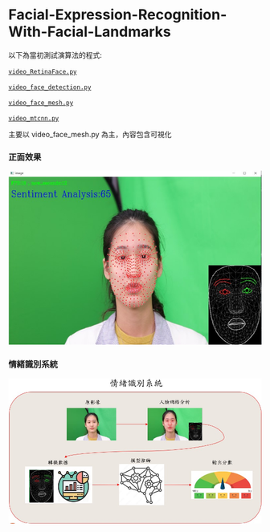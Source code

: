 # Facial-Expression-Recognition-With-Facial-Landmarks

以下為當初測試演算法的程式:

[`video_RetinaFace.py`](https://github.com/hung334/Facial-Expression-Recognition-With-Facial-Landmarks/blob/main/video_RetinaFace.py)

[`video_face_detection.py`](https://github.com/hung334/Facial-Expression-Recognition-With-Facial-Landmarks/blob/main/video_face_detection.py)

[`video_face_mesh.py`](https://github.com/hung334/Facial-Expression-Recognition-With-Facial-Landmarks/blob/main/video_face_mesh.py)

[`video_mtcnn.py`](https://github.com/hung334/Facial-Expression-Recognition-With-Facial-Landmarks/blob/main/video_mtcnn.py)

主要以 video_face_mesh.py 為主，內容包含可視化


### 正面效果
![image](https://github.com/hung334/Facial-Expression-Recognition-With-Facial-Landmarks/blob/main/%E6%AD%A3%E9%9D%A2%E6%95%88%E6%9E%9C.jpg)

### 情緒識別系統
![image](https://github.com/hung334/Facial-Expression-Recognition-With-Facial-Landmarks/blob/main/%E6%83%85%E7%B7%92%E8%AD%98%E5%88%A5%E7%B3%BB%E7%B5%B1.jpg)
